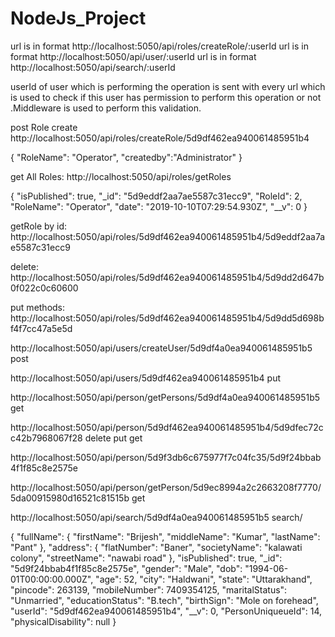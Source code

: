 # NodeJs_Project

url is in format http://localhost:5050/api/roles/createRole/:userId
url is in format http://localhost:5050/api/user/:userId
url is in format http://localhost:5050/api/search/:userId

userId of user which is performing the operation is sent with every url which is used to check if this user has permission to perform this operation or not .Middleware is used to perform this validation.



post Role create http://localhost:5050/api/roles/createRole/5d9df462ea940061485951b4

{
"RoleName": "Operator",
"createdby":"Administrator"
}

get All Roles: http://localhost:5050/api/roles/getRoles

 {
        "isPublished": true,
        "_id": "5d9eddf2aa7ae5587c31ecc9",
        "RoleId": 2,
        "RoleName": "Operator",
        "date": "2019-10-10T07:29:54.930Z",
        "__v": 0
    }
	
getRole by id: http://localhost:5050/api/roles/5d9df462ea940061485951b4/5d9eddf2aa7ae5587c31ecc9

delete: http://localhost:5050/api/roles/5d9df462ea940061485951b4/5d9dd2d647b0f022c0c60600

put methods: http://localhost:5050/api/roles/5d9df462ea940061485951b4/5d9dd5d698bf4f7cc47a5e5d

http://localhost:5050/api/users/createUser/5d9df4a0ea940061485951b5 post

http://localhost:5050/api/users/5d9df462ea940061485951b4 put

http://localhost:5050/api/person/getPersons/5d9df4a0ea940061485951b5  get

http://localhost:5050/api/person/5d9df462ea940061485951b4/5d9dfec72cc42b7968067f28 delete put get

http://localhost:5050/api/person/5d9f3db6c675977f7c04fc35/5d9f24bbab4f1f85c8e2575e

http://localhost:5050/api/person/getPerson/5d9ec8994a2c2663208f7770/5da00915980d16521c81515b  get

http://localhost:5050/api/search/5d9df4a0ea940061485951b5 search/

{
    "fullName": {
        "firstName": "Brijesh",
        "middleName": "Kumar",
        "lastName": "Pant"
    },
    "address": {
        "flatNumber": "Baner",
        "societyName": "kalawati colony",
        "streetName": "nawabi road"
    },
    "isPublished": true,
    "_id": "5d9f24bbab4f1f85c8e2575e",
    "gender": "Male",
    "dob": "1994-06-01T00:00:00.000Z",
    "age": 52,
    "city": "Haldwani",
    "state": "Uttarakhand",
    "pincode": 263139,
    "mobileNumber": 7409354125,
    "maritalStatus": "Unmarried",
    "educationStatus": "B.tech",
    "birthSign": "Mole on forehead",
    "userId": "5d9df462ea940061485951b4",
    "__v": 0,
    "PersonUniqueueId": 14,
    "physicalDisability": null
}
